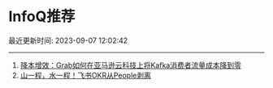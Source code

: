 # InfoQ推荐

最近更新时间: 2023-09-07 12:02:42

--- 
1. [降本增效：Grab如何在亚马逊云科技上将Kafka消费者流量成本降到零](https://www.infoq.cn/article/bHbaxQSIexCa63uzkJGl) 
2. [山一程，水一程！飞书OKR从People剥离](https://www.infoq.cn/article/5f26843427abd574f5bd6ab98) 
